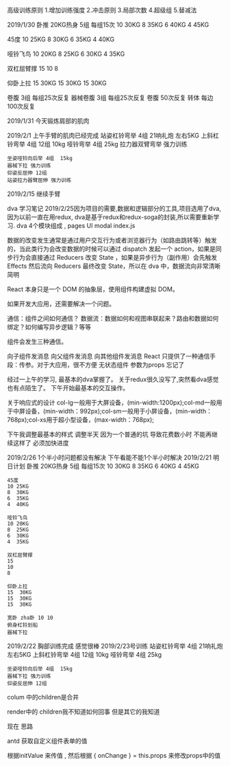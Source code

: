 高级训练原则
  1.增加训练强度
  2.冲击原则
  3.局部次数
  4.超级组 
  5.替减法

2019/1/30
  卧推  20KG热身 5组 每组15次
  10  30KG 
  8 35KG 
  6 40KG
  4 45KG

  45度 
  10 25KG
  8  30KG
  6  35KG
  4  40KG

  哑铃飞鸟
  10 20KG
  8  25KG 
  6  30KG
  4  35KG

  双杠屈臂撑
  15
  10
  8

  仰卧上拉
  15  30KG
  15  30KG
  15  30KG

  卷腹 3组 每组25次反复
  器械卷腹  3组 每组25次反复
  卷腹 50次反复
  转体 每边100次反复

2019/1/31 
  今天锻炼肩部的肌肉

2019/2/1
  上午手臂的肌肉已经完成
    站姿杠铃弯举 4组 21响礼炮 左右5KG 
    上斜杠铃弯举 4组 12组 10kg
    哑铃弯举 4组 25kg
    拉力器双臂弯举 强力训练

    坐姿哑铃向后举 4组  15kg
    器械下拉 强力训练
    仰姿反屈伸 12组
    站姿拉力器臂屈伸 强力训练 

2019/2/15
  继续手臂


dva 学习笔记 
  2019/2/25因为项目的需要,数据和逻辑部分的工具,项目选用了dva,因为以前一直在用redux,
  dva是基于redux和redux-soga的封装,所以需要重新学习.
  dva 4个模块组成 , pages  UI modal index.js

  数据的改变发生通常是通过用户交互行为或者浏览器行为（如路由跳转等）触发的，当此类行为会改变数据的时候可以通过 dispatch 发起一个 action，如果是同步行为会直接通过 Reducers 改变 State ，如果是异步行为（副作用）会先触发 Effects 然后流向 Reducers 最终改变 State，所以在 dva 中，数据流向非常清晰简明


React 本身只是一个 DOM 的抽象层，使用组件构建虚拟 DOM。

如果开发大应用，还需要解决一个问题。

通信：组件之间如何通信？
数据流：数据如何和视图串联起来？路由和数据如何绑定？如何编写异步逻辑？等等

组件会发生三种通信。

向子组件发消息
向父组件发消息
向其他组件发消息
React 只提供了一种通信手段：传参。对于大应用，很不方便
无状态组件 参数为props 忘记了

经过一上午的学习, 最基本的dva掌握了。 
关于redux很久没写了,突然看dva感觉也有点陌生了。
下午开始最基本的交互操作。

关于响应式的设计
col-lg一般用于大屏设备，(min-width:1200px);col-md一般用于中屏设备，(min-width：992px);col-sm一般用于小屏设备，(min-width：768px);col-xs用于超小型设备，(max-width：768px);

下午我调整最基本的样式 调整半天 因为一个普通的坑 导致花费数小时 不能再继续这样了 
必须加快进度 

2019/2/26 1个半小时问题都没有解决 下午看能不能1个半小时解决
2019/2/21
  明日计划
    卧推  20KG热身 5组 每组15次
    10  30KG 
    8 35KG 
    6 40KG
    4 45KG

    45度 
    10 25KG
    8  30KG
    6  35KG
    4  40KG

    哑铃飞鸟
    10 20KG
    8  25KG 
    6  30KG
    4  35KG

    双杠屈臂撑
    15
    10
    8

    仰卧上拉
    15  30KG
    15  30KG
    15  30KG

    宽卧 zha卧 10 10
    俯身杠铃划船
    器械下拉
  
2019/2/22
  胸部训练完成 感觉很棒  2019/2/23号训练
    站姿杠铃弯举 4组 21响礼炮 左右5KG 
    上斜杠铃弯举 4组 12组 10kg
    哑铃弯举 4组 25kg


    坐姿哑铃向后举 4组  15kg
    器械下拉 强力训练
    仰姿反屈伸 12组


  colum 中的children是合并 
  
  render中的 children我不知道如何回事 但是其它的我知道

  现在 思路


  antd 获取自定义组件表单的值

  根据initValue 来传值 , 然后根据 { onChange } = this.props 来修改props中的值

